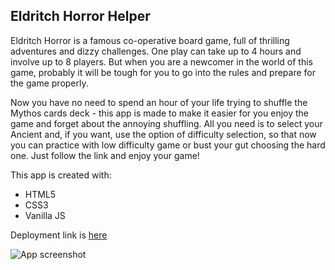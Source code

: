 ## Eldritch Horror Helper ##

Eldritch Horror is a famous co-operative board game, full of thrilling adventures and dizzy challenges. One play can take up to 4 hours and involve up to 8 players. But when you are a newcomer in the world of this game, probably it will be tough for you to go into the rules and prepare for the game properly. 

Now you have no need to spend an hour of your life trying to shuffle the Mythos cards deck - this app is made to make it easier for you enjoy the game and forget about the annoying shuffling. All you need is to select your Ancient and, if you want, use the option of difficulty selection, so that now you can practice with low difficulty game or bust your gut choosing the hard one. Just follow the link and enjoy your game!

This app is created with:
* HTML5
* CSS3
* Vanilla JS

Deployment link is [here](https://haslie22.github.io/eldritch-horror-helper/helper-app/)

![App screenshot](https://user-images.githubusercontent.com/79032502/187098816-72905fed-8643-4050-a1b1-133189768cbb.png)
